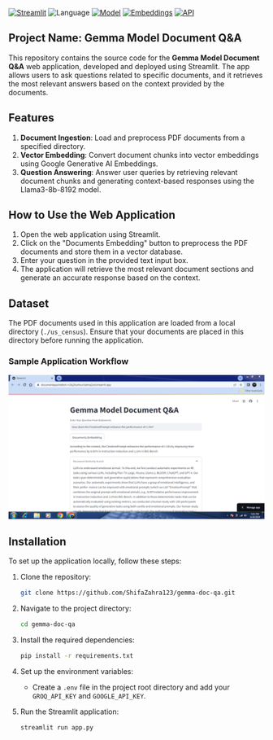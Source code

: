 [![Streamlit](https://img.shields.io/badge/Framework-Streamlit-FF4B4B)](https://streamlit.io/)
![Language](https://img.shields.io/badge/Language-Python-0000FF)
[![Model](https://img.shields.io/badge/Model-Llama3--8b--8192-FF8C00)](https://groq.com/groundbreaking-gemma-7b-performance-running-on-the-groq-lpu-inference-engine/)
[![Embeddings](https://img.shields.io/badge/Embeddings-Google%20Generative%20AI-00C853)](https://ai.google.dev/)
[![API](https://img.shields.io/badge/API-Groq%20API-FF8C00)](https://groq.com/)

## Project Name: **Gemma Model Document Q&A**

This repository contains the source code for the **Gemma Model Document Q&A** web application, developed and deployed using Streamlit. The app allows users to ask questions related to specific documents, and it retrieves the most relevant answers based on the context provided by the documents.

## Features
1. **Document Ingestion**: Load and preprocess PDF documents from a specified directory.
2. **Vector Embedding**: Convert document chunks into vector embeddings using Google Generative AI Embeddings.
3. **Question Answering**: Answer user queries by retrieving relevant document chunks and generating context-based responses using the Llama3-8b-8192 model.

## How to Use the Web Application
1. Open the web application using Streamlit.
2. Click on the "Documents Embedding" button to preprocess the PDF documents and store them in a vector database.
3. Enter your question in the provided text input box.
4. The application will retrieve the most relevant document sections and generate an accurate response based on the context.

## Dataset
The PDF documents used in this application are loaded from a local directory (`./us_census`). Ensure that your documents are placed in this directory before running the application.

### Sample Application Workflow
![Workflow](Sample_Images/Workflow.PNG)

## Installation
To set up the application locally, follow these steps:

1. Clone the repository:
   ```sh
   git clone https://github.com/ShifaZahra123/gemma-doc-qa.git
   ```
2. Navigate to the project directory:
   ```sh
   cd gemma-doc-qa
   ```
3. Install the required dependencies:
   ```sh
   pip install -r requirements.txt
   ```
4. Set up the environment variables:
   - Create a `.env` file in the project root directory and add your `GROQ_API_KEY` and `GOOGLE_API_KEY`.

5. Run the Streamlit application:
   ```sh
   streamlit run app.py
   ```
